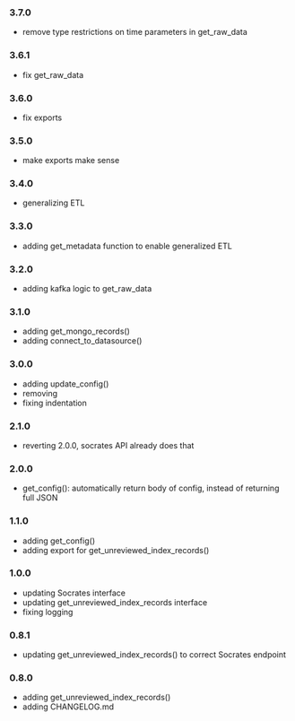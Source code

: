 ### 3.7.0

* remove type restrictions on time parameters in get_raw_data

### 3.6.1

* fix get_raw_data

### 3.6.0

* fix exports

### 3.5.0

* make exports make sense

### 3.4.0

* generalizing ETL

### 3.3.0

* adding get_metadata function to enable generalized ETL

### 3.2.0

* adding kafka logic to get_raw_data

### 3.1.0

* adding get_mongo_records()
* adding connect_to_datasource()

### 3.0.0

* adding update_config()
* removing
* fixing indentation

### 2.1.0

* reverting 2.0.0, socrates API already does that

### 2.0.0

* get_config(): automatically return body of config, instead of returning full JSON

### 1.1.0

* adding get_config()
* adding export for get_unreviewed_index_records()

### 1.0.0

* updating Socrates interface
* updating get_unreviewed_index_records interface
* fixing logging

### 0.8.1

* updating get_unreviewed_index_records() to correct Socrates endpoint

### 0.8.0

* adding get_unreviewed_index_records()
* adding CHANGELOG.md

